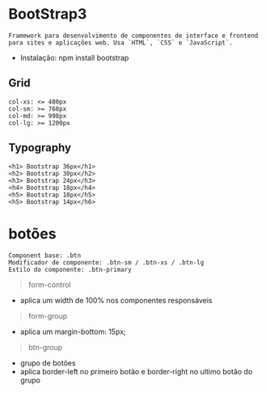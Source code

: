 # BootStrap3
    Framework para desenvolvimento de componentes de interface e frontend para sites e aplicações web. Usa `HTML`, `CSS` e `JavaScript`.

- Instalação:
    npm install bootstrap

## Grid
    col-xs: <= 480px
    col-sm: >= 768px
    col-md: >= 998px
    col-lg: >= 1200px

## Typography
    <h1> Bootstrap 36px</h1>
    <h2> Bootstrap 30px</h2>
    <h3> Bootstrap 24px</h3>
    <h4> Bootstrap 18px</h4>
    <h5> Bootstrap 18px</h5>
    <h5> Bootstrap 14px</h6>

# botões
    Component base: .btn
    Modificador de componente: .btn-sm / .btn-xs / .btn-lg
    Estilo do componente: .btn-primary 



> form-control
* aplica um width de 100% nos componentes responsáveis
> form-group
* aplica um margin-bottom: 15px;
> btn-group
* grupo de botões
* aplica border-left no primeiro botão e border-right no ultimo botão do grupo